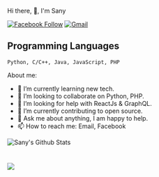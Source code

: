 Hi there, 👋, I'm Sany



[![Facebook Follow](https://img.shields.io/badge/%20-Connect-black?color=14171A&labelColor=1976d2&logo=facebook&logoColor=ffffff)](https://fb.me/h.sany07/)
[![Gmail](https://img.shields.io/badge/%20-Send%20Mail-black?color=14171A&labelColor=ef5350&logo=gmail&logoColor=ffffff)](mailto:sany.baust@gmail.com?subject=From%20GitHub&body=Hi,%20there.%20Found%20you%20from%20GitHub.)

## Programming Languages

```
Python, C/C++, Java, JavaScript, PHP
```

About me:

- 🌱 I’m currently learning new tech.
- 👯 I’m looking to collaborate on Python, PHP.
- 🤔 I’m looking for help with ReactJs & GraphQL.
- 🔭 I’m currently contributing to open source.
- 💬 Ask me about anything, I am happy to help.
- 📫 How to reach me: Email, Facebook




![Sany's Github Stats](https://github-readme-stats.vercel.app/api?username=sany07&show_icons=true&hide_border=true)


<h1 align="center"> <img align="left" src="https://komarev.com/ghpvc/?username=sany07" /></h1>

